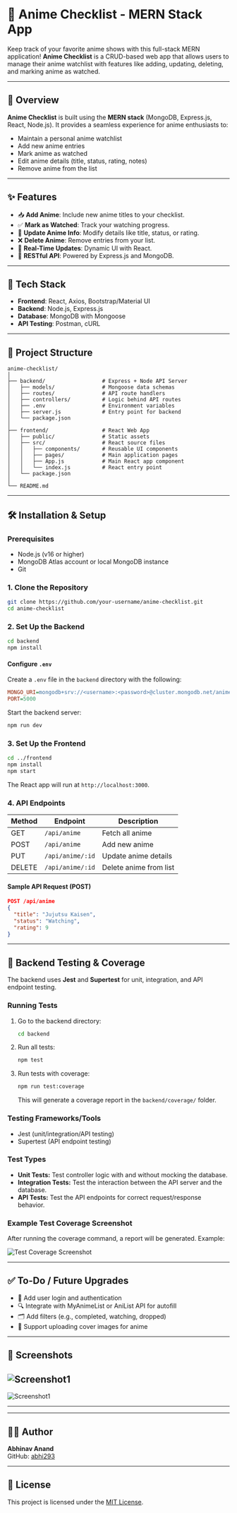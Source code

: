 # 🎌 Anime Checklist - MERN Stack App

Keep track of your favorite anime shows with this full-stack MERN application! **Anime Checklist** is a CRUD-based web app that allows users to manage their anime watchlist with features like adding, updating, deleting, and marking anime as watched.

---

## 🚀 Overview

**Anime Checklist** is built using the **MERN stack** (MongoDB, Express.js, React, Node.js). It provides a seamless experience for anime enthusiasts to:

- Maintain a personal anime watchlist
- Add new anime entries
- Mark anime as watched
- Edit anime details (title, status, rating, notes)
- Remove anime from the list

---

## ✨ Features

- 📥 **Add Anime**: Include new anime titles to your checklist.
- ✅ **Mark as Watched**: Track your watching progress.
- 📝 **Update Anime Info**: Modify details like title, status, or rating.
- ❌ **Delete Anime**: Remove entries from your list.
- 🔁 **Real-Time Updates**: Dynamic UI with React.
- 🔌 **RESTful API**: Powered by Express.js and MongoDB.

---

## 🧪 Tech Stack

- **Frontend**: React, Axios, Bootstrap/Material UI
- **Backend**: Node.js, Express.js
- **Database**: MongoDB with Mongoose
- **API Testing**: Postman, cURL

---

## 🧱 Project Structure

```plaintext
anime-checklist/
│
├── backend/                  # Express + Node API Server
│   ├── models/               # Mongoose data schemas
│   ├── routes/               # API route handlers
│   ├── controllers/          # Logic behind API routes
│   ├── .env                  # Environment variables
│   ├── server.js             # Entry point for backend
│   └── package.json
│
├── frontend/                 # React Web App
│   ├── public/               # Static assets
│   ├── src/                  # React source files
│   │   ├── components/       # Reusable UI components
│   │   ├── pages/            # Main application pages
│   │   ├── App.js            # Main React app component
│   │   └── index.js          # React entry point
│   └── package.json
│
└── README.md
```

---

## 🛠️ Installation & Setup

### Prerequisites

- Node.js (v16 or higher)
- MongoDB Atlas account or local MongoDB instance
- Git

### 1. Clone the Repository

```bash
git clone https://github.com/your-username/anime-checklist.git
cd anime-checklist
```

### 2. Set Up the Backend

```bash
cd backend
npm install
```

#### Configure `.env`

Create a `.env` file in the `backend` directory with the following:

```ini
MONGO_URI=mongodb+srv://<username>:<password>@cluster.mongodb.net/animeDB
PORT=5000
```

Start the backend server:

```bash
npm run dev
```

### 3. Set Up the Frontend

```bash
cd ../frontend
npm install
npm start
```

The React app will run at `http://localhost:3000`.

### 4. API Endpoints

| Method | Endpoint             | Description                |
|--------|----------------------|----------------------------|
| GET    | `/api/anime`         | Fetch all anime            |
| POST   | `/api/anime`         | Add new anime              |
| PUT    | `/api/anime/:id`     | Update anime details       |
| DELETE | `/api/anime/:id`     | Delete anime from list     |

#### Sample API Request (POST)

```json
POST /api/anime
{
  "title": "Jujutsu Kaisen",
  "status": "Watching",
  "rating": 9
}
```

---

## 🧪 Backend Testing & Coverage

The backend uses **Jest** and **Supertest** for unit, integration, and API endpoint testing.

### Running Tests

1. Go to the backend directory:
   ```bash
   cd backend
   ```
2. Run all tests:
   ```bash
   npm test
   ```
3. Run tests with coverage:
   ```bash
   npm run test:coverage
   ```
   This will generate a coverage report in the `backend/coverage/` folder.

### Testing Frameworks/Tools
- Jest (unit/integration/API testing)
- Supertest (API endpoint testing)

### Test Types
- **Unit Tests:** Test controller logic with and without mocking the database.
- **Integration Tests:** Test the interaction between the API server and the database.
- **API Tests:** Test the API endpoints for correct request/response behavior.

### Example Test Coverage Screenshot
After running the coverage command, a report will be generated. Example:

![Test Coverage Screenshot](image.png)

---

## ✅ To-Do / Future Upgrades

- 🔐 Add user login and authentication
- 🔍 Integrate with MyAnimeList or AniList API for autofill
- 🗂️ Add filters (e.g., completed, watching, dropped)
- 🎨 Support uploading cover images for anime

---

## 📸 Screenshots

![Screenshot1](Screenshot1.png)
---
![Screenshot1](Screenshot2.png)

---

---

## 🧑‍💻 Author

**Abhinav Anand**  
GitHub: [abhi293](https://github.com/abhi293)

---

## 📄 License

This project is licensed under the [MIT License](LICENSE).
